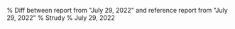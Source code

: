 % Diff between report from "July 29, 2022" and reference report from "July 29, 2022"
% Strudy
% July 29, 2022


